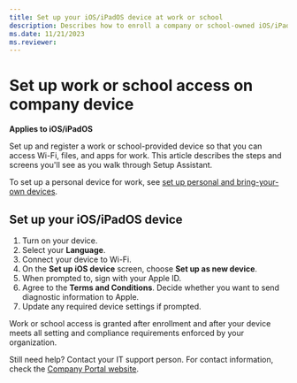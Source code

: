 ```yaml
---
title: Set up your iOS/iPadOS device at work or school
description: Describes how to enroll a company or school-owned iOS/iPadOS device in Microsoft Intune so that you can access Wi-Fi, files, and apps for work.
ms.date: 11/21/2023
ms.reviewer:
---
```


# Set up work or school access on company device

**Applies to iOS/iPadOS**

Set up and register a work or school-provided device so that you can access Wi-Fi, files, and apps for work. This article describes the steps and screens you'll see as you walk through Setup Assistant.

To set up a personal device for work, see [set up personal and bring-your-own devices](enroll-your-device-in-intune-ios.md).

## Set up your iOS/iPadOS device
1. Turn on your device.
2. Select your **Language**.
3. Connect your device to Wi-Fi.
3. On the **Set up iOS device** screen, choose **Set up as new device**.
4. When prompted to, sign with your Apple ID.
6. Agree to the **Terms and Conditions**. Decide whether you want to send diagnostic information to Apple.
7. Update any required device settings if prompted.

Work or school access is granted after enrollment and after your device meets all setting and compliance requirements enforced by your organization.

Still need help? Contact your IT support person. For contact information, check the [Company Portal website](https://go.microsoft.com/fwlink/?linkid=2010980).
